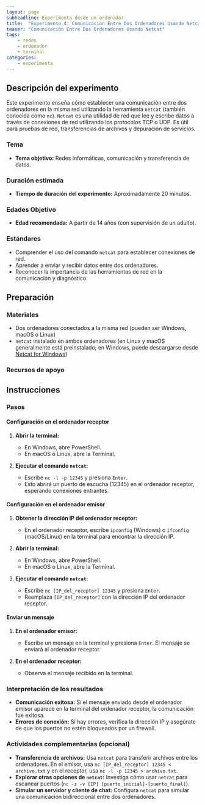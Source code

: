 ```yaml
---
layout: page
subheadline: Experimenta desde un ordenador
title:  "Experimento 4: Comunicación Entre Dos Ordenadores Usando Netcat"
teaser: "Comunicación Entre Dos Ordenadores Usando Netcat"
tags:
    - redes
    - ordenador
    - terminal
categories:
    - experimenta
---
```


## Descripción del experimento
Este experimento enseña cómo establecer una comunicación entre dos ordenadores en la misma red utilizando la herramienta `netcat` (también conocida como `nc`). `Netcat` es una utilidad de red que lee y escribe datos a través de conexiones de red utilizando los protocolos TCP o UDP. Es útil para pruebas de red, transferencias de archivos y depuración de servicios.

### Tema
- **Tema objetivo:** Redes informáticas, comunicación y transferencia de datos.

### Duración estimada
- **Tiempo de duración del experimento:** Aproximadamente 20 minutos.

### Edades Objetivo
- **Edad recomendada:** A partir de 14 años (con supervisión de un adulto).

### Estándares
- Comprender el uso del comando `netcat` para establecer conexiones de red.
- Aprender a enviar y recibir datos entre dos ordenadores.
- Reconocer la importancia de las herramientas de red en la comunicación y diagnóstico.

## Preparación
### Materiales
- Dos ordenadores conectados a la misma red (pueden ser Windows, macOS o Linux)
- `netcat` instalado en ambos ordenadores (en Linux y macOS generalmente está preinstalado; en Windows, puede descargarse desde [Netcat for Windows](https://eternallybored.org/misc/netcat/))

### Recursos de apoyo


## Instrucciones
### Pasos

#### Configuración en el ordenador receptor
1. **Abrir la terminal:**
   - En Windows, abre PowerShell.
   - En macOS o Linux, abre la Terminal.

2. **Ejecutar el comando `netcat`:**
   - Escribe `nc -l -p 12345` y presiona `Enter`.
   - Esto abrirá un puerto de escucha (12345) en el ordenador receptor, esperando conexiones entrantes.

#### Configuración en el ordenador emisor
1. **Obtener la dirección IP del ordenador receptor:**
   - En el ordenador receptor, escribe `ipconfig` (Windows) o `ifconfig` (macOS/Linux) en la terminal para encontrar la dirección IP.

2. **Abrir la terminal:**
   - En Windows, abre PowerShell.
   - En macOS o Linux, abre la Terminal.

3. **Ejecutar el comando `netcat`:**
   - Escribe `nc [IP_del_receptor] 12345` y presiona `Enter`.
   - Reemplaza `[IP_del_receptor]` con la dirección IP del ordenador receptor.

#### Enviar un mensaje
1. **En el ordenador emisor:**
   - Escribe un mensaje en la terminal y presiona `Enter`. El mensaje se enviará al ordenador receptor.

2. **En el ordenador receptor:**
   - Observa el mensaje recibido en la terminal.

### Interpretación de los resultados
- **Comunicación exitosa:** Si el mensaje enviado desde el ordenador emisor aparece en la terminal del ordenador receptor, la comunicación fue exitosa.
- **Errores de conexión:** Si hay errores, verifica la dirección IP y asegúrate de que los puertos no estén bloqueados por un firewall.

### Actividades complementarias (opcional)
- **Transferencia de archivos:** Usa `netcat` para transferir archivos entre los ordenadores. En el emisor, usa `nc [IP_del_receptor] 12345 < archivo.txt` y en el receptor, usa `nc -l -p 12345 > archivo.txt`.
- **Explorar otras opciones de `netcat`:** Investiga cómo usar `netcat` para escanear puertos (`nc -z -v [IP] [puerto_inicial]-[puerto_final]`).
- **Simular un servidor y cliente de chat:** Configura `netcat` para simular una comunicación bidireccional entre dos ordenadores.

